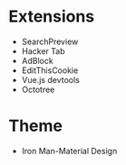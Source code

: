 # Extensions

- SearchPreview
- Hacker Tab
- AdBlock
- EditThisCookie
- Vue.js devtools
- Octotree

# Theme

- Iron Man-Material Design
